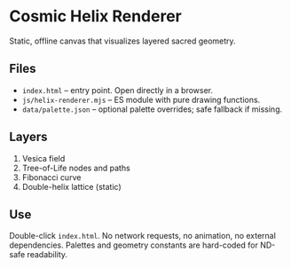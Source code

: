 # Cosmic Helix Renderer
Static, offline canvas that visualizes layered sacred geometry.

## Files
- `index.html` – entry point. Open directly in a browser.
- `js/helix-renderer.mjs` – ES module with pure drawing functions.
- `data/palette.json` – optional palette overrides; safe fallback if missing.

## Layers
1. Vesica field
2. Tree-of-Life nodes and paths
3. Fibonacci curve
4. Double-helix lattice (static)

## Use
Double-click `index.html`. No network requests, no animation, no external dependencies. Palettes and geometry constants are hard-coded for ND-safe readability.

